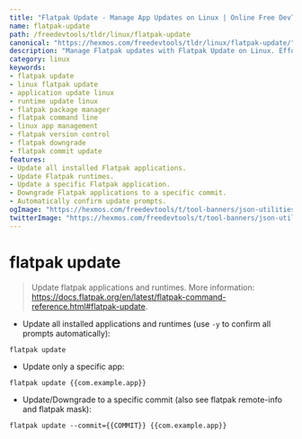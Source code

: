 ```yaml
---
title: "Flatpak Update - Manage App Updates on Linux | Online Free DevTools by Hexmos"
name: flatpak-update
path: /freedevtools/tldr/linux/flatpak-update
canonical: "https://hexmos.com/freedevtools/tldr/linux/flatpak-update/"
description: "Manage Flatpak updates with Flatpak Update on Linux. Effortlessly update applications, runtimes, and even downgrade to specific commits. Free online tool, no registration required."
category: linux
keywords:
- flatpak update
- linux flatpak update
- application update linux
- runtime update linux
- flatpak package manager
- flatpak command line
- linux app management
- flatpak version control
- flatpak downgrade
- flatpak commit update
features:
- Update all installed Flatpak applications.
- Update Flatpak runtimes.
- Update a specific Flatpak application.
- Downgrade Flatpak applications to a specific commit.
- Automatically confirm update prompts.
ogImage: "https://hexmos.com/freedevtools/t/tool-banners/json-utilities-banner.png"
twitterImage: "https://hexmos.com/freedevtools/t/tool-banners/json-utilities-banner.png"
---
```


# flatpak update

> Update flatpak applications and runtimes.
> More information: <https://docs.flatpak.org/en/latest/flatpak-command-reference.html#flatpak-update>.

- Update all installed applications and runtimes (use `-y` to confirm all prompts automatically):

`flatpak update`

- Update only a specific app:

`flatpak update {{com.example.app}}`

- Update/Downgrade to a specific commit (also see flatpak remote-info and flatpak mask):

`flatpak update --commit={{COMMIT}} {{com.example.app}}`
